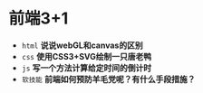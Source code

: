 # 前端3+1
- `html` **说说webGL和canvas的区别**
- `css` **使用CSS3+SVG绘制一只唐老鸭**
- `js` **写一个方法计算给定时间的倒计时**
- `软技能` **前端如何预防羊毛党呢？有什么手段措施？**

